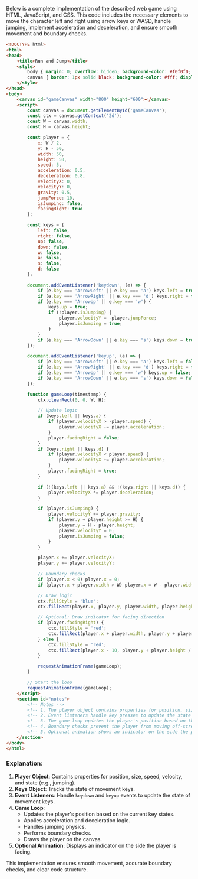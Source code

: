 Below is a complete implementation of the described web game using HTML, JavaScript, and CSS. This code includes the necessary elements to move the character left and right using arrow keys or WASD, handle jumping, implement acceleration and deceleration, and ensure smooth movement and boundary checks.

```html
<!DOCTYPE html>
<html>
<head>
    <title>Run and Jump</title>
    <style>
        body { margin: 0; overflow: hidden; background-color: #f0f0f0; }
        canvas { border: 1px solid black; background-color: #fff; display: block; margin: 20px auto; }
    </style>
</head>
<body>
    <canvas id="gameCanvas" width="800" height="600"></canvas>
    <script>
        const canvas = document.getElementById('gameCanvas');
        const ctx = canvas.getContext('2d');
        const W = canvas.width;
        const H = canvas.height;

        const player = {
            x: W / 2,
            y: H - 50,
            width: 50,
            height: 50,
            speed: 5,
            acceleration: 0.5,
            deceleration: 0.8,
            velocityX: 0,
            velocityY: 0,
            gravity: 0.5,
            jumpForce: 10,
            isJumping: false,
            facingRight: true
        };

        const keys = {
            left: false,
            right: false,
            up: false,
            down: false,
            w: false,
            a: false,
            s: false,
            d: false
        };

        document.addEventListener('keydown', (e) => {
            if (e.key === 'ArrowLeft' || e.key === 'a') keys.left = true;
            if (e.key === 'ArrowRight' || e.key === 'd') keys.right = true;
            if (e.key === 'ArrowUp' || e.key === 'w') {
                keys.up = true;
                if (!player.isJumping) {
                    player.velocityY = -player.jumpForce;
                    player.isJumping = true;
                }
            }
            if (e.key === 'ArrowDown' || e.key === 's') keys.down = true;
        });

        document.addEventListener('keyup', (e) => {
            if (e.key === 'ArrowLeft' || e.key === 'a') keys.left = false;
            if (e.key === 'ArrowRight' || e.key === 'd') keys.right = false;
            if (e.key === 'ArrowUp' || e.key === 'w') keys.up = false;
            if (e.key === 'ArrowDown' || e.key === 's') keys.down = false;
        });

        function gameLoop(timestamp) {
            ctx.clearRect(0, 0, W, H);

            // Update logic
            if (keys.left || keys.a) {
                if (player.velocityX > -player.speed) {
                    player.velocityX -= player.acceleration;
                }
                player.facingRight = false;
            }
            if (keys.right || keys.d) {
                if (player.velocityX < player.speed) {
                    player.velocityX += player.acceleration;
                }
                player.facingRight = true;
            }

            if (!(keys.left || keys.a) && !(keys.right || keys.d)) {
                player.velocityX *= player.deceleration;
            }

            if (player.isJumping) {
                player.velocityY += player.gravity;
                if (player.y + player.height >= H) {
                    player.y = H - player.height;
                    player.velocityY = 0;
                    player.isJumping = false;
                }
            }

            player.x += player.velocityX;
            player.y += player.velocityY;

            // Boundary checks
            if (player.x < 0) player.x = 0;
            if (player.x + player.width > W) player.x = W - player.width;

            // Draw logic
            ctx.fillStyle = 'blue';
            ctx.fillRect(player.x, player.y, player.width, player.height);

            // Optional: Draw indicator for facing direction
            if (player.facingRight) {
                ctx.fillStyle = 'red';
                ctx.fillRect(player.x + player.width, player.y + player.height / 2 - 5, 10, 10);
            } else {
                ctx.fillStyle = 'red';
                ctx.fillRect(player.x - 10, player.y + player.height / 2 - 5, 10, 10);
            }

            requestAnimationFrame(gameLoop);
        }

        // Start the loop
        requestAnimationFrame(gameLoop);
    </script>
    <section id="notes">
        <!-- Notes -->
        <!-- 1. The player object contains properties for position, size, speed, velocity, and state (e.g., jumping). -->
        <!-- 2. Event listeners handle key presses to update the state of movement keys. -->
        <!-- 3. The game loop updates the player's position based on the current key states and draws the player. -->
        <!-- 4. Boundary checks prevent the player from moving off-screen. -->
        <!-- 5. Optional animation shows an indicator on the side the player is facing. -->
    </section>
</body>
</html>
```

### Explanation:

1. **Player Object**: Contains properties for position, size, speed, velocity, and state (e.g., jumping).
2. **Keys Object**: Tracks the state of movement keys.
3. **Event Listeners**: Handle `keydown` and `keyup` events to update the state of movement keys.
4. **Game Loop**:
   - Updates the player's position based on the current key states.
   - Applies acceleration and deceleration logic.
   - Handles jumping physics.
   - Performs boundary checks.
   - Draws the player on the canvas.
5. **Optional Animation**: Displays an indicator on the side the player is facing.

This implementation ensures smooth movement, accurate boundary checks, and clear code structure.
 <!-- 114.63s -->